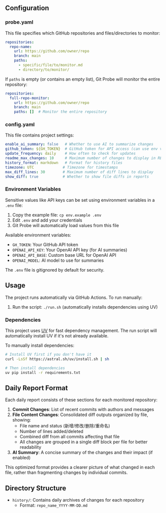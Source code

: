 ## Configuration

### probe.yaml

This file specifies which GitHub repositories and files/directories to monitor:

```yaml
repositories:
  repo-name:
    url: https://github.com/owner/repo
    branch: main
    paths:
      - specific/file/to/monitor.md
      - directory/to/monitor/
```

If `paths` is empty (or contains an empty list), Git Probe will monitor the entire repository:

```yaml
repositories:
  full-repo-monitor:
    url: https://github.com/owner/repo
    branch: main
    paths: []  # Monitor the entire repository
```

### config.yaml

This file contains project settings:

```yaml
enable_ai_summary: false   # Whether to use AI to summarize changes
github_token: ${GH_TOKEN}  # GitHub token for API access (can use env vars)
update_frequency: daily    # How often to check for updates
readme_max_changes: 10     # Maximum number of changes to display in README
history_format: markdown   # Format for history files
timezone: UTC             # Timezone for timestamps
max_diff_lines: 30        # Maximum number of diff lines to display
show_diff: true           # Whether to show file diffs in reports
```

### Environment Variables

Sensitive values like API keys can be set using environment variables in a `.env` file:

1. Copy the example file: `cp env.example .env`
2. Edit `.env` and add your credentials
3. Git Probe will automatically load values from this file

Available environment variables:
- `GH_TOKEN`: Your GitHub API token
- `OPENAI_API_KEY`: Your OpenAI API key (for AI summaries)
- `OPENAI_API_BASE`: Custom base URL for OpenAI API
- `OPENAI_MODEL`: AI model to use for summaries

The `.env` file is gitignored by default for security.

## Usage

The project runs automatically via GitHub Actions. To run manually:

1. Run the script: `./run.sh` (automatically installs dependencies using UV)

### Dependencies

This project uses [UV](https://github.com/astral-sh/uv) for fast dependency management. The run script will automatically install UV if it's not already available.

To manually install dependencies:

```bash
# Install UV first if you don't have it
curl -LsSf https://astral.sh/uv/install.sh | sh

# Then install dependencies
uv pip install -r requirements.txt
```

## Daily Report Format

Each daily report consists of these sections for each monitored repository:

1. **Commit Changes**: List of recent commits with authors and messages
2. **File Content Changes**: Consolidated diff outputs organized by file, showing:
   - File name and status (新增/修改/删除/重命名)
   - Number of lines added/deleted
   - Combined diff from all commits affecting that file
   - All changes are grouped in a single diff block per file for better readability
3. **AI Summary**: A concise summary of the changes and their impact (if enabled)

This optimized format provides a clearer picture of what changed in each file, rather than fragmenting changes by individual commits.

## Directory Structure

- `history/`: Contains daily archives of changes for each repository
  - Format: `repo_name_YYYY-MM-DD.md`